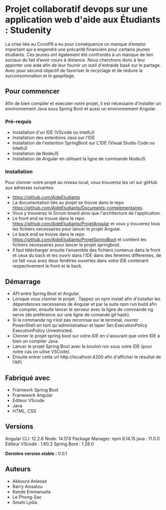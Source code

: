 # Projet collaboratif devops sur une application web d'aide aux Étudiants : Studenity

La crise liée au Covid19 a eu pour conséquence un manque d’emploi important qui a engendré une précarité financière pour certains jeunes étudiants.
Ces jeunes ont également été confrontés à un manque de lien sociaux du fait d’avoir cours à distance.
Nous cherchons donc à leur apporter une aide afin de leur fournir un outil d'entraide basé sur le partage.
Avec pour second objectif de favoriser le recyclage et de réduire la surconsommation et le gaspillage.

## Pour commencer

Afin de bien compiler et executer notre projet, il est nécessaire d'installer un environnement Java sous Spring Boot et aussi un environnement Angular.

### Pré-requis

- Installation d'un IDE (VScode ou IntelliJ)
- Installation des extentions Java sur l'IDE
- Installation de l'extention SpringBoot sur L'IDE (Visual Studio Code ou IntelliJ)
- Installation de NodeJS
- Installation de Angular en utilisant la ligne de commande NodeJS 
### Installation

Pour clonner notre projet au niveau local, vous trouverez les url sur gitHub aux adresses suivantes:
-  https://github.com/AideEtudiants 
-  La documentation liée au projet se trouve dans le repo https://github.com/AideEtudiants/Documents-complementaires.
-  Vous y trouverez le Scrum board ainsi que l'architecture de l'application.
-  Le front end se trouve dans le repo https://github.com/AideEtudiants/ProjetAngular et vous y trouverez tous les fichiers necessaires pour lancer le projet Angular.
-  Le back end se trouve dans le repo https://github.com/AideEtudiants/ProjetSpringBoot et contient les fichiers necessaires pour lancer le projet springboot.
- Il faut télécharger ensuite l'ensemble des fichiers contenus dans le front et ceux du back et les ouvrir dans l'IDE dans des fenetres differentes, de ce fait vous avez deux fenêtres ouvertes dans votre IDE contenant respectivement le front et le back.

## Démarrage
* API entre Spring Boot et Angular.
* Lorsque vous clonner le projet , Tappez un npm install afin d'installer les dépendances necessaires de Angular et par la suite npm run build afin de compiler, ensuite lancer le serveur avec la ligne de commande ng serve (de préférence sur une ligne de comande git hash).
* Si la commande ng n’est pas reconnue sur le terminal, ouvrez PowerShell en tant qu'administrateur et taper Set-ExecutionPolicy ExecutionPolicy Unrestricted.
* Clonner le projet spring boot sur votre IDE en s'assurant que votre IDE a bien un compiler Java.
* Lancer le projet Spring Boot avec le bouton run sous votre IDE (pour notre cas on uilise VSCode).
* Ensuite entrer cette url http://localhost:4200 afin d'afficher le résultat de l'API.


## Fabriqué avec

* Framwork Spring Boot
* Framework Angular
* Éditeur VScode
* Java
* HTML, CSS 

## Versions
Angular CLI: 12.2.6
Node: 14.17.6
Package Manager: npm 6.14.15
java : 11.0.0
Éditeur VScode : 1.60.2
Spring Boot : 1.28.0

**Dernière version stable :**  0.0.1

## Auteurs

* Akkoura Aniesse
* Barry Aissatou
* Kende Emmanuela
* Le Phong-Sac
* Smahi Lydia 

